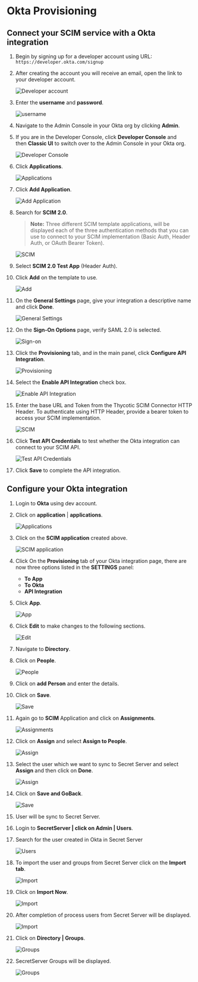 [title]: # (Okta Provisioning)
[tags]: # (okta)
[priority]: # (3)
# Okta Provisioning

## Connect your SCIM service with a Okta integration

1. Begin by signing up for a developer account using URL:
    `https://developer.okta.com/signup`

1. After creating the account you will receive an email, open the link to your developer account.

   ![Developer account](images/3a412a80772caa061c05769a610deb29.png)
1. Enter the __username__ and __password__.

   ![username](images/c413660bfc2625afa398b59d10580a8c.png)
1. Navigate to the Admin Console in your Okta org by clicking __Admin__.

1. If you are in the Developer Console, click __Developer Console__ and then __Classic UI__ to switch over to the Admin Console in your Okta org.

   ![Developer Console](images/efbc2cc31d503895ce81861d736125a8.png)
1. Click __Applications__.

   ![Applications](images/ca232b1b2e9d578f449f3fd973e954df.png)
1. Click __Add Application__.

   ![Add Application](images/1be304a7f8a05ec0980c26f243d119a2.png)
1. Search for __SCIM 2.0__.

   >**Note:** Three different SCIM template applications, will be displayed each of the three authentication methods that you can use to connect to your SCIM implementation (Basic Auth, Header Auth, or OAuth Bearer Token).

   ![SCIM](images/150c00f3688d85a20b53603a4220a9bc.png)
1. Select __SCIM 2.0 Test App__ (Header Auth).
1. Click __Add__ on the template to use.

   ![Add](images/58f3ae5f2cd0ac43fc31e421e23f7521.png)
1. On the __General Settings__ page, give your integration a descriptive name and click __Done__.

   ![General Settings](images/0d9dd07033d50766cf70eeb8db5f1a6e.png)
1. On the __Sign-On Options__ page, verify SAML 2.0 is selected.

   ![Sign-on](images/628ca552e18c72ef96cd316218187292.png)
1. Click the __Provisioning__ tab, and in the main panel, click __Configure API Integration__.

   ![Provisioning](images/dc0e0bbef671d5840f5e22be567f86ec.png)
1. Select the __Enable API Integration__ check box.

   ![Enable API Integration](images/29a7d491e4f2a6c8fff08d4d36a2a9a4.png)
1. Enter the base URL and Token from the Thycotic SCIM Connector HTTP Header. To authenticate using HTTP Header, provide a bearer token to access your SCIM implementation.  

   ![SCIM](images/36c9e5821fd9b553879fb988f004cffe.png)
1. Click __Test API Credentials__ to test whether the Okta integration can connect to your SCIM API.

   ![Test API Credentials](images/ddd14ed2e31f71c5913b4ad73f4d1d5d.png)
1. Click __Save__ to complete the API integration.

## Configure your Okta integration

1. Login to __Okta__ using dev account.

1. Click on __application__ | __applications__.

   ![Applications](images/740248741e680b84f3042f0fdc3fb7f6.png)
1. Click on the __SCIM application__ created above.

   ![SCIM application](images/4a96908b79e4c01e757a9dea60eba220.png)
1. Click On the __Provisioning__ tab of your Okta integration page, there are now three options listed in the __SETTINGS__ panel:

   * __To App__
   * __To Okta__
   * __API Integration__

1. Click __App__.

   ![App](images/8dc9552818fd148d18b35443af906252.png)
1. Click __Edit__ to make changes to the following sections.

   ![Edit](images/72fc46c075d3a5cc481d12f083bdd64a.png)
1. Navigate to __Directory__.
1. Click on __People__.

   ![People](images/6748e4d7686a0baa9c12082c771f12dc.png)
1. Click on __add Person__ and enter the details. 
1. Click on __Save__.

   ![Save](images/dd0ea852d6a5ea0c25ab5d2139e078e8.png)
1. Again go to __SCIM__ Application and click on __Assignments__.

   ![Assignments](images/d256477e3b0c371d2424b94ab2ff857a.png)
1. Click on __Assign__ and select __Assign to People__.

   ![Assign](images/a03239740313f9be9c4f7f5fb51499ba.png)
1. Select the user which we want to sync to Secret Server and select __Assign__ and then click on __Done__.

   ![Assign](images/6c5b7a9292e84562f11d98f122688e45.png)
1. Click on __Save and GoBack__.

   ![Save](images/cfca7332a1fb4027746dffa2ac4407a8.png)
1. User will be sync to Secret Server.
1. Login to __SecretServer | click on Admin | Users__.
1. Search for the user created in Okta in Secret Server

   ![Users](images/1cdc1fe686e8fd16a589130f85461627.png)
1. To import the user and groups from Secret Server click on the __Import tab__.

   ![Import](images/dff0ac12e9059d21b6859becbc8a6723.png)
1. Click on __Import Now__.

   ![Import](images/4207afb96462d28033cf1569c42707e6.png)
1. After completion of process users from Secret Server will be displayed.

   ![Import](images/b866c861fcc5758977d5bc47d8e39b08.png)
1. Click on __Directory | Groups__.

   ![Groups](images/75fa135fdfd3b8ca07738afbf534e195.png)
1. SecretServer Groups will be displayed.

   ![Groups](images/9b93578067dfd0aaf5d03db16d711fb3.png)
